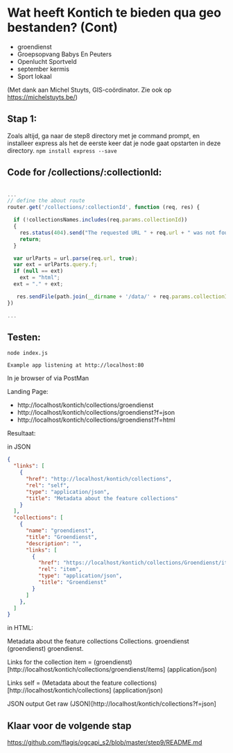 # Wat heeft Kontich te bieden qua geo bestanden? (Cont)

- groendienst
- Groepsopvang Babys En Peuters 
- Openlucht Sportveld 
- september kermis
- Sport lokaal 

(Met dank aan Michel Stuyts, GIS-coördinator. Zie ook op https://michelstuyts.be/)

## Stap 1:
Zoals altijd, ga naar de step8 directory met je command prompt, en installeer express als het de eerste keer dat je node gaat opstarten in deze directory. `npm install express --save`

## Code for /collections/:collectionId:

```javascript

...
// define the about route
router.get('/collections/:collectionId', function (req, res) {

  if (!collectionsNames.includes(req.params.collectionId))
  {
    res.status(404).send("The requested URL " + req.url + " was not found on this server");
    return;
  }

  var urlParts = url.parse(req.url, true);
  var ext = urlParts.query.f;
  if (null == ext)
    ext = "html";
  ext = "." + ext;

   res.sendFile(path.join(__dirname + '/data/' + req.params.collectionId + ext));
})

...

```

## Testen:
```
node index.js
```

`Example app listening at http://localhost:80`

In je browser of via PostMan

Landing Page:
- http://localhost/kontich/collections/groendienst
- http://localhost/kontich/collections/groendienst?f=json
- http://localhost/kontich/collections/groendienst?f=html

Resultaat:

in JSON
```json
{
  "links": [
    {
      "href": "http://localhost/kontich/collections",
      "rel": "self",
      "type": "application/json",
      "title": "Metadata about the feature collections"
    }
  ],
  "collections": [
    {
      "name": "groendienst",
      "title": "Groendienst",
      "description": "",
      "links": [
        {
          "href": "https://localhost/kontich/collections/Groendienst/items",
          "rel": "item",
          "type": "application/json",
          "title": "Groendienst"
        }
      ]
    },
  ]
}
```

in HTML:

Metadata about the feature collections
Collections.
groendienst (groendienst)
groendienst.

Links for the collection
item = (groendienst)[http://localhost/kontich/collections/groendienst/items] (application/json)

Links
self = (Metadata about the feature collections)[http://localhost/kontich/collections] (application/json)

JSON output
Get raw (JSON)[http://localhost/kontich/collections?f=json]

## Klaar voor de volgende stap
https://github.com/flagis/ogcapi_s2/blob/master/step9/README.md

